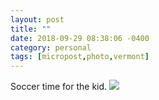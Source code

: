 ```yaml
---
layout: post
title: ""
date: 2018-09-29 08:38:06 -0400
category: personal
tags: [micropost,photo,vermont]
---
```


Soccer time for the kid. [![](https://thecave-com.s3.amazonaws.com/Photo-2018-09-29-08-36-ec2WVkmPIzW4d1gH1OhB.jpeg)](https://thecave-com.s3.amazonaws.com/Photo-2018-09-29-08-36-ec2WVkmPIzW4d1gH1OhB.jpeg)

